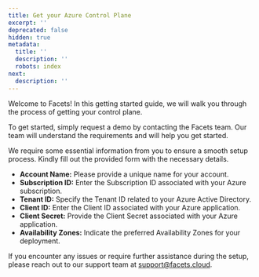 ```yaml
---
title: Get your Azure Control Plane
excerpt: ''
deprecated: false
hidden: true
metadata:
  title: ''
  description: ''
  robots: index
next:
  description: ''
---
```

Welcome to Facets! In this getting started guide, we will walk you through the process of getting your control plane.

To get started, simply request a demo by contacting the Facets team. Our team will understand the requirements and will help you get started.

We require some essential information from you to ensure a smooth setup process. Kindly fill out the provided form with the necessary details.

* **Account Name:** Please provide a unique name for your account.
* **Subscription ID:** Enter the Subscription ID associated with your Azure subscription.
* **Tenant ID:** Specify the Tenant ID related to your Azure Active Directory.
* **Client ID:** Enter the Client ID associated with your Azure application.
* **Client Secret:** Provide the Client Secret associated with your Azure application.
* **Availability Zones:** Indicate the preferred Availability Zones for your deployment.

If you encounter any issues or require further assistance during the setup, please reach out to our support team at [support@facets.cloud](mailto:support@facets.cloud).
